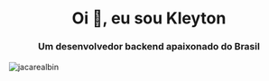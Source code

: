 
<h1 align="center">Oi 👋, eu sou Kleyton</h1>
<h3 align="center">Um desenvolvedor backend apaixonado do Brasil</h3><p>&nbsp;<img align="center"
 src="https://github-readme-stats.vercel.app/api?username=jacarealbin&show_icons=true&locale=en" alt="jacarealbin" /></p>
